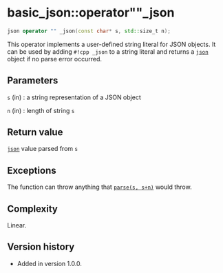 # basic_json::operator""_json

```cpp
json operator "" _json(const char* s, std::size_t n);
```

This operator implements a user-defined string literal for JSON objects. It can be used by adding `#!cpp _json` to a
string literal and returns a [`json`](../json.md) object if no parse error occurred.

## Parameters

`s` (in)
:   a string representation of a JSON object

`n` (in)
:   length of string `s`

## Return value

[`json`](../json.md) value parsed from `s`

## Exceptions

The function can throw anything that [`parse(s, s+n)`](parse.md) would throw.

## Complexity

Linear.

## Version history

- Added in version 1.0.0.
